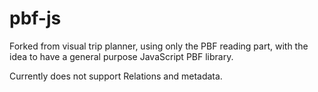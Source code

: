 pbf-js
======

Forked from visual trip planner, using only the PBF reading part, with the idea to have a 
general purpose JavaScript PBF library.

Currently does not support Relations and metadata.
